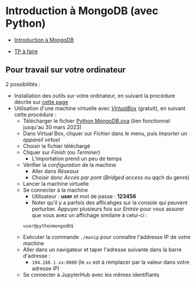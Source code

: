 # Introduction à MongoDB (avec Python)

- [Introduction à MongoDB](python-mongodb.slides.html)

- [TP à faire](python-mongodb-evaluation)

## Pour travail sur votre ordinateur

2 possibilités :

- Installation des outils sur votre ordinateur, en suivant la procédure décrite sur [cette page](../infos-mongo)
- Utilisation d'une machine virtuelle avec [*VirtualBox*](https://www.virtualbox.org/) (gratuit), en suivant cette procédure :
    - Télécharger le fichier [Python MongoDB.ova](https://filesender.renater.fr/?s=download&token=78d95e70-f126-4b70-8f3d-3b169bad3f1f) (lien fonctionnel jusqu'au 30 mars 2023)
    - Dans Virtual Box, cliquer sur *Fichier* dans le menu, puis *Importer un appareil virtuel*
    - Choisir le fichier téléchargé
    - Cliquer sur *Finish* (ou *Terminer*)
        - L’importation prend un peu de temps
    - Vérifier la *configuration* de la machine
        - Aller dans *Réseaux*
        - Choisir donc *Accès par pont* (*Bridged access* ou qqch du genre)
    - Lancer la machine virtuelle
    - Se connecter à la machine
        - Utilisateur : **user** et mot de passe : **123456**
        - Noter qu'il y a parfois des afficahges sur la console qui peuvent perturber. Appuyer plusieurs fois sur *Entrée* pour vous assurer que vous avez un affichage similaire à celui-ci :
        ```
        user@pythonmongodb$ 
        ```
    - Exécuter la commande `./monip` pour connaître l'addresse IP de votre machine
    - Aller dans un navigateur et taper l'adresse suivante dans la barre d'adresse :
        - `194.168.1.xx:8000` (le `xx` est à remplacer par la valeur dans votre adresse IP)
    - Se connecter à JupyterHub avec les mêmes identifiants
